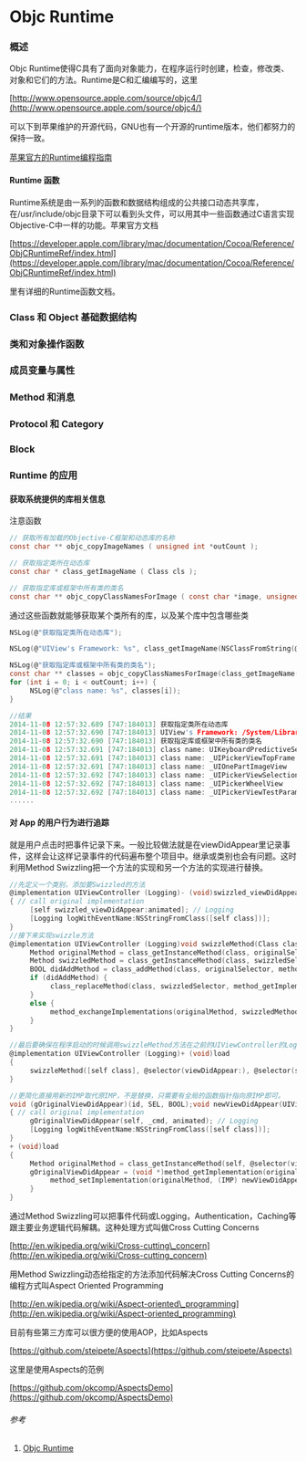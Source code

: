# Objc Runtime

### 概述

Objc Runtime使得C具有了面向对象能力，在程序运行时创建，检查，修改类、对象和它们的方法。Runtime是C和汇编编写的，这里

[http://www.opensource.apple.com/source/objc4/](http://www.opensource.apple.com/source/objc4/)

可以下到苹果维护的开源代码，GNU也有一个开源的runtime版本，他们都努力的保持一致。

[苹果官方的Runtime编程指南](https://developer.apple.com/library/mac/documentation/Cocoa/Conceptual/ObjCRuntimeGuide/Introduction/Introduction.html#//apple_ref/doc/uid/TP40008048)

#### Runtime 函数

Runtime系统是由一系列的函数和数据结构组成的公共接口动态共享库，在/usr/include/objc目录下可以看到头文件，可以用其中一些函数通过C语言实现Objective-C中一样的功能。苹果官方文档

[https://developer.apple.com/library/mac/documentation/Cocoa/Reference/ObjCRuntimeRef/index.html](https://developer.apple.com/library/mac/documentation/Cocoa/Reference/ObjCRuntimeRef/index.html)

里有详细的Runtime函数文档。

### Class 和 Object 基础数据结构

### 类和对象操作函数

### 成员变量与属性

### Method 和消息

### Protocol 和 Category

### Block

### Runtime 的应用

#### 获取系统提供的库相关信息

注意函数

```c
// 获取所有加载的Objective-C框架和动态库的名称
const char ** objc_copyImageNames ( unsigned int *outCount );

// 获取指定类所在动态库
const char * class_getImageName ( Class cls );

// 获取指定库或框架中所有类的类名
const char ** objc_copyClassNamesForImage ( const char *image, unsigned int *outCount );
```

通过这些函数就能够获取某个类所有的库，以及某个库中包含哪些类

```c
NSLog(@"获取指定类所在动态库");

NSLog(@"UIView's Framework: %s", class_getImageName(NSClassFromString(@"UIView")));

NSLog(@"获取指定库或框架中所有类的类名");
const char ** classes = objc_copyClassNamesForImage(class_getImageName(NSClassFromString(@"UIView")), &outCount);
for (int i = 0; i < outCount; i++) {
     NSLog(@"class name: %s", classes[i]);
}

//结果
2014-11-08 12:57:32.689 [747:184013] 获取指定类所在动态库
2014-11-08 12:57:32.690 [747:184013] UIView's Framework: /System/Library/Frameworks/UIKit.framework/UIKit
2014-11-08 12:57:32.690 [747:184013] 获取指定库或框架中所有类的类名
2014-11-08 12:57:32.691 [747:184013] class name: UIKeyboardPredictiveSettings
2014-11-08 12:57:32.691 [747:184013] class name: _UIPickerViewTopFrame
2014-11-08 12:57:32.691 [747:184013] class name: _UIOnePartImageView
2014-11-08 12:57:32.692 [747:184013] class name: _UIPickerViewSelectionBar
2014-11-08 12:57:32.692 [747:184013] class name: _UIPickerWheelView
2014-11-08 12:57:32.692 [747:184013] class name: _UIPickerViewTestParameters
......
```

#### 对 App 的用户行为进行追踪

就是用户点击时把事件记录下来。一般比较做法就是在viewDidAppear里记录事件，这样会让这样记录事件的代码遍布整个项目中。继承或类别也会有问题。这时利用Method Swizzling把一个方法的实现和另一个方法的实现进行替换。

```c
//先定义一个类别，添加要Swizzled的方法
@implementation UIViewController (Logging)- (void)swizzled_viewDidAppear:(BOOL)animated
{ // call original implementation
     [self swizzled_viewDidAppear:animated]; // Logging
     [Logging logWithEventName:NSStringFromClass([self class])];
}
//接下来实现swizzle方法
@implementation UIViewController (Logging)void swizzleMethod(Class class, SEL originalSelector, SEL swizzledSelector) { // the method might not exist in the class, but in its superclass
     Method originalMethod = class_getInstanceMethod(class, originalSelector);
     Method swizzledMethod = class_getInstanceMethod(class, swizzledSelector); // class_addMethod will fail if original method already exists
     BOOL didAddMethod = class_addMethod(class, originalSelector, method_getImplementation(swizzledMethod), method_getTypeEncoding(swizzledMethod)); // the method doesn’t exist and we just added one
     if (didAddMethod) {
          class_replaceMethod(class, swizzledSelector, method_getImplementation(originalMethod), method_getTypeEncoding(originalMethod));
     }
     else {
          method_exchangeImplementations(originalMethod, swizzledMethod);
     }
}

//最后要确保在程序启动的时候调用swizzleMethod方法在之前的UIViewController的Logging类别里添加+load:方法，然后在+load:里把viewDidAppear替换掉
@implementation UIViewController (Logging)+ (void)load
{
     swizzleMethod([self class], @selector(viewDidAppear:), @selector(swizzled_viewDidAppear:));
}

//更简化直接用新的IMP取代原IMP，不是替换，只需要有全局的函数指针指向原IMP即可。
void (gOriginalViewDidAppear)(id, SEL, BOOL);void newViewDidAppear(UIViewController *self, SEL _cmd, BOOL animated)
{ // call original implementation
     gOriginalViewDidAppear(self, _cmd, animated); // Logging
     [Logging logWithEventName:NSStringFromClass([self class])];
}
+ (void)load
{
     Method originalMethod = class_getInstanceMethod(self, @selector(viewDidAppear:));
     gOriginalViewDidAppear = (void *)method_getImplementation(originalMethod); if(!class_addMethod(self, @selector(viewDidAppear:), (IMP) newViewDidAppear, method_getTypeEncoding(originalMethod))) {
          method_setImplementation(originalMethod, (IMP) newViewDidAppear);
     }
}
```

通过Method Swizzling可以把事件代码或Logging，Authentication，Caching等跟主要业务逻辑代码解耦。这种处理方式叫做Cross Cutting Concerns

[http://en.wikipedia.org/wiki/Cross-cutting\_concern](http://en.wikipedia.org/wiki/Cross-cutting_concern)

用Method Swizzling动态给指定的方法添加代码解决Cross Cutting Concerns的编程方式叫Aspect Oriented Programming

[http://en.wikipedia.org/wiki/Aspect-oriented\_programming](http://en.wikipedia.org/wiki/Aspect-oriented_programming)

目前有些第三方库可以很方便的使用AOP，比如Aspects

[https://github.com/steipete/Aspects](https://github.com/steipete/Aspects)

这里是使用Aspects的范例

[https://github.com/okcomp/AspectsDemo](https://github.com/okcomp/AspectsDemo)

###### 参考

1. [Objc Runtime](https://github.com/ming1016/study/wiki/Objc-Runtime)



